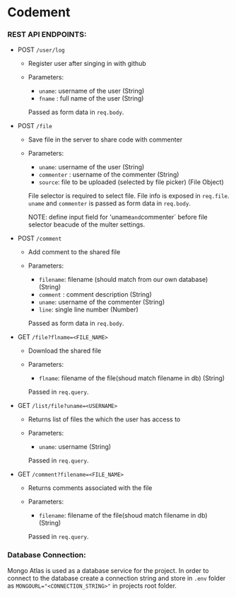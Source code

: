 # Codement

### REST API ENDPOINTS:
- POST `/user/log`
  - Register user after singing in with github
  - Parameters: 
    - `uname`: username of the user (String)
    - `fname` : full name of the user (String)

    Passed as form data in `req.body`.

- POST `/file`
  - Save file in the server to share code with commenter
  - Parameters: 
    - `uname`: username of the user (String)
    - `commenter` : username of the commenter (String)
    - `source`: file to be uploaded (selected by file picker) (File Object)

    File selector is required to select file. File info is exposed in `req.file`. `uname` and `commenter` is passed as form data in `req.body`. 
    
    NOTE: define input field for 'uname` and `commenter` before file selector beacude of the multer settings.

- POST `/comment`
  - Add comment to the shared file
  - Parameters: 
    - `filename`: filename (should match from our own database) (String)
    - `comment` : comment description (String)
    - `uname`: username of the commenter (String)
    - `line`: single line number (Number)

    Passed as form data in `req.body`.

- GET `/file?flname=<FILE_NAME>`
  - Download the shared file
  - Parameters: 
    - `flname`: filename of the file(shoud match filename in db) (String)

    Passed in `req.query`.

- GET `/list/file?uname=<USERNAME>`
  - Returns list of files the which the user has access to
  - Parameters: 
    - `uname`: username (String)
    
    Passed in `req.query`.

- GET `/comment?filename=<FILE_NAME>`
  - Returns comments associated with the file
  - Parameters: 
    - `filename`: filename of the file(shoud match filename in db) (String)
    
    Passed in `req.query`.

### Database Connection:
  Mongo Atlas is used as a database service for the project. In order to connect to the database create a connection string and store in `.env` folder as `MONGOURL="<CONNECTION_STRING>"` in projects root folder. 